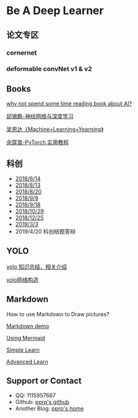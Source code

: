 
# Be A Deep Learner

## 论文专区

### cornernet 

### deformable convNet v1 & v2


## Books

[why not spend some time reading book about AI?](https://leonardoaraujosantos.gitbooks.io/artificial-inteligence/content/chapter1.html)

[邱锡鹏-神经网络与深度学习](./books/邱锡鹏-神经网络与深度学习.pdf)

[吴恩达《Machine+Learning+Yearning》](./books/吴恩达《Machine+Learning+Yearning》.pdf)

[余霆嵩-PyTorch 实用教程](./books/余霆嵩-PyTorch实用教程.pdf)

##  科创

- [2018/6/14](./doc/科创6-14.md)
- [2018/8/13](./doc/科创8-13.md)
- [2018/8/20](./doc/科创8-20md)
- [2018/9/9](./doc/科创9-9.md)
- [2018/9/18](./doc/科创9-18.md)
- [2018/10/29](./doc/科创10-29.md)
- [2018/12/25](./doc/科创12-25.md)
- [2019/3/3](./doc/科创3-3.md)
- 2019/4/20 科创结题答辩

## YOLO

[yolo 知识总结，相关介绍](./yolo.md)

[yolo网络构造](./tricks.md)

## Markdown

How to use Markdown to Draw pictures?

[Markdown demo](./doc/Markdown.html)

[Using Mermaid](https://mermaidjs.github.io/flowchart.html)

[Simple Learn](http://note.youdao.com/iyoudao/?p=2411)

[Advanced Learn](http://note.youdao.com/iyoudao/?p=2445)

## Support or Contact

- QQ: 1115957667
- Github: [pprp's github](www.github.com/pprp)
- Another Blog: [pprp's home](https://www.cnblogs.com/pprp)
